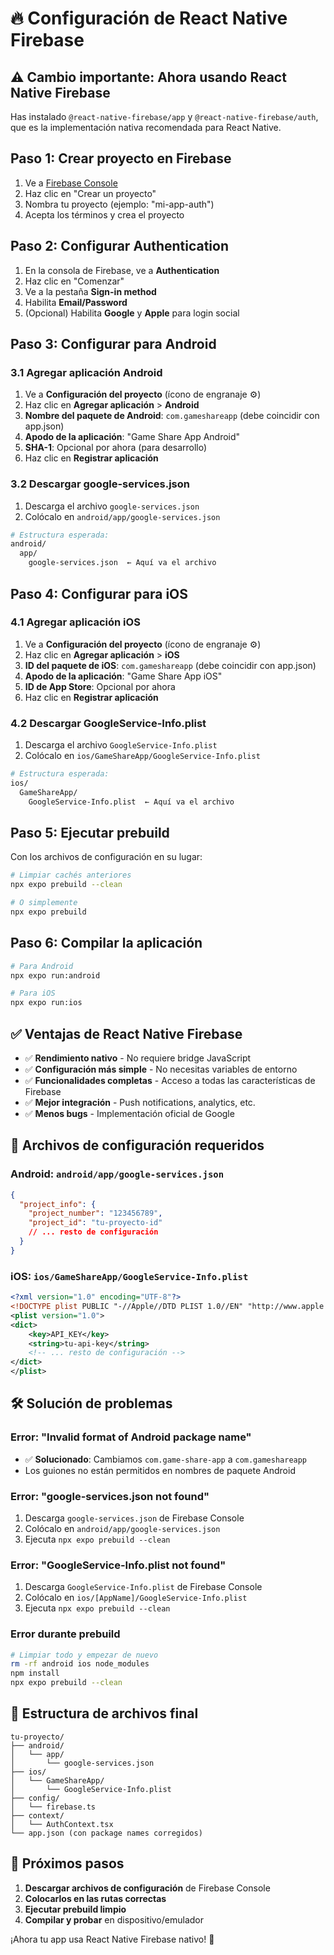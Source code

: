 # 🔥 Configuración de React Native Firebase

## ⚠️ Cambio importante: Ahora usando React Native Firebase

Has instalado `@react-native-firebase/app` y `@react-native-firebase/auth`, que es la implementación nativa recomendada para React Native.

## Paso 1: Crear proyecto en Firebase

1. Ve a [Firebase Console](https://console.firebase.google.com/)
2. Haz clic en "Crear un proyecto"
3. Nombra tu proyecto (ejemplo: "mi-app-auth")
4. Acepta los términos y crea el proyecto

## Paso 2: Configurar Authentication

1. En la consola de Firebase, ve a **Authentication**
2. Haz clic en "Comenzar"
3. Ve a la pestaña **Sign-in method**
4. Habilita **Email/Password**
5. (Opcional) Habilita **Google** y **Apple** para login social

## Paso 3: Configurar para Android

### 3.1 Agregar aplicación Android

1. Ve a **Configuración del proyecto** (ícono de engranaje ⚙️)
2. Haz clic en **Agregar aplicación** > **Android**
3. **Nombre del paquete de Android**: `com.gameshareapp` (debe coincidir con app.json)
4. **Apodo de la aplicación**: "Game Share App Android"
5. **SHA-1**: Opcional por ahora (para desarrollo)
6. Haz clic en **Registrar aplicación**

### 3.2 Descargar google-services.json

1. Descarga el archivo `google-services.json`
2. Colócalo en `android/app/google-services.json`

```bash
# Estructura esperada:
android/
  app/
    google-services.json  ← Aquí va el archivo
```

## Paso 4: Configurar para iOS

### 4.1 Agregar aplicación iOS

1. Ve a **Configuración del proyecto** (ícono de engranaje ⚙️)
2. Haz clic en **Agregar aplicación** > **iOS**
3. **ID del paquete de iOS**: `com.gameshareapp` (debe coincidir con app.json)
4. **Apodo de la aplicación**: "Game Share App iOS"
5. **ID de App Store**: Opcional por ahora
6. Haz clic en **Registrar aplicación**

### 4.2 Descargar GoogleService-Info.plist

1. Descarga el archivo `GoogleService-Info.plist`
2. Colócalo en `ios/GameShareApp/GoogleService-Info.plist`

```bash
# Estructura esperada:
ios/
  GameShareApp/
    GoogleService-Info.plist  ← Aquí va el archivo
```

## Paso 5: Ejecutar prebuild

Con los archivos de configuración en su lugar:

```bash
# Limpiar cachés anteriores
npx expo prebuild --clean

# O simplemente
npx expo prebuild
```

## Paso 6: Compilar la aplicación

```bash
# Para Android
npx expo run:android

# Para iOS
npx expo run:ios
```

## ✅ Ventajas de React Native Firebase

- ✅ **Rendimiento nativo** - No requiere bridge JavaScript
- ✅ **Configuración más simple** - No necesitas variables de entorno
- ✅ **Funcionalidades completas** - Acceso a todas las características de Firebase
- ✅ **Mejor integración** - Push notifications, analytics, etc.
- ✅ **Menos bugs** - Implementación oficial de Google

## 🚨 Archivos de configuración requeridos

### Android: `android/app/google-services.json`

```json
{
  "project_info": {
    "project_number": "123456789",
    "project_id": "tu-proyecto-id"
    // ... resto de configuración
  }
}
```

### iOS: `ios/GameShareApp/GoogleService-Info.plist`

```xml
<?xml version="1.0" encoding="UTF-8"?>
<!DOCTYPE plist PUBLIC "-//Apple//DTD PLIST 1.0//EN" "http://www.apple.com/DTDs/PropertyList-1.0.dtd">
<plist version="1.0">
<dict>
    <key>API_KEY</key>
    <string>tu-api-key</string>
    <!-- ... resto de configuración -->
</dict>
</plist>
```

## 🛠️ Solución de problemas

### Error: "Invalid format of Android package name"

- ✅ **Solucionado**: Cambiamos `com.game-share-app` a `com.gameshareapp`
- Los guiones no están permitidos en nombres de paquete Android

### Error: "google-services.json not found"

1. Descarga `google-services.json` de Firebase Console
2. Colócalo en `android/app/google-services.json`
3. Ejecuta `npx expo prebuild --clean`

### Error: "GoogleService-Info.plist not found"

1. Descarga `GoogleService-Info.plist` de Firebase Console
2. Colócalo en `ios/[AppName]/GoogleService-Info.plist`
3. Ejecuta `npx expo prebuild --clean`

### Error durante prebuild

```bash
# Limpiar todo y empezar de nuevo
rm -rf android ios node_modules
npm install
npx expo prebuild --clean
```

## 📱 Estructura de archivos final

```
tu-proyecto/
├── android/
│   └── app/
│       └── google-services.json
├── ios/
│   └── GameShareApp/
│       └── GoogleService-Info.plist
├── config/
│   └── firebase.ts
├── context/
│   └── AuthContext.tsx
└── app.json (con package names corregidos)
```

## 🚀 Próximos pasos

1. **Descargar archivos de configuración** de Firebase Console
2. **Colocarlos en las rutas correctas**
3. **Ejecutar prebuild limpio**
4. **Compilar y probar** en dispositivo/emulador

¡Ahora tu app usa React Native Firebase nativo! 🎉
